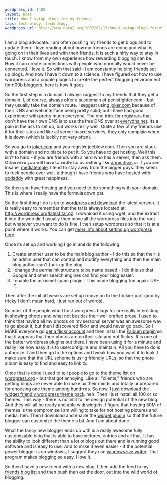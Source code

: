 ```yaml
--- 
wordpress_id: 1405
layout: post
title: How I setup blogs for my friends
tags: technology, technology
wordpress_url: http://www.nata2.org/2007/01/15/how-i-setup-blogs-for-my-friends/
---
```

I am a blog advocate. I am often pushing my friends to get blogs and to update them. I love reading about how my friends are doing and what is going on in their lives and with their friends. It is such a nifty way to stay in touch. I know from my own experience how rewarding blogging can be. How it can create connections with people who normally would never be connected. I love it. So with that said - I am constantly helping friends set up blogs. And now I have it down to a science. I have figured out how to use wordpress and a couple plugins to create the perfect blogging environment for n00b bloggers. here is how it goes:

So the first step is a domain. I always suggest to my friends that they get a domain. I, of course, always offer a subdomain of penisfighter.com - but they usually take the domain route. I suggest using <a href="http://joker.com">joker.com</a> because of their DNS and web interface being pretty solid; but I have had good experience with pretty much everyone. The one trick for registrars that don't have their own DNS is to use the free DNS over at <a href="http://www.everydns.net/">everydns.net</a>. Its a pain in the ass to set up, but works really well. Quite a few of my friends use it for their sites and like all server based services, they only complain when it is down (which is luckily not very often).

So you go to <a href="http://joker.com">joker.com</a> and you register joeblow.com. Then you are stuck with a domain and no place to put it. So you have to get hosting. Well this isn't to hard - if you are friends with a nerd who has a server, then ask them. Otherwise you will have to settle for something like <a href="http://www.dreamhost.com/r.cgi?159982">dreamhost</a> or if you are insane, <a href="http://www.google.com/search?q=%22mediatemple+sucks%22">mediatemple</a>. I tend to stay away from the bigger guys. they seem to fuck people over well. although I have friends who have hosted with <a href="http://godaddy.com">godaddy</a> with great happiness.

So then you have hosting and you need to do something with your domain. This is where I really have the formula down pat.

So the first thing I do is go to <a href="http://wordpress.org/download/">wordpress and download</a> the latest version. It is really easy to remember that the tar is always located at: <a href="http://wordpress.org/latest.tar.gz">http://wordpress.org/latest.tar.gz</a>. I download it using wget, and the extract it into the web dir. I usually then move all the wordpress files into the root - but whatever you want to do is fine. I then setup wordpress so that it is at a point where it works. You can get <a href="http://weblogs.about.com/cs/tutorials/ht/wordpress.htm">more info about setting up wordpress here</a>.

Once its set up and working I go in and do the following:
<ol>
	<li>Create another user to be the main blog author - I do this so that their is an admin user that can control and modify everything and then the main blog author can't fuck up the blog.</li>
	<li>I change the permalink structure to be name based - I do this so that Google and other search engines can find your blog easier.</li>
	<li>I enable the askismet spam plugin - This made blogging fun again. USE IT.</li>
</ol>
Then after the initial tweaks are set up I move on to the trickier part (and by tricky I don't mean hard, I just ran out of words).

So most of the people who I host wordpress blogs for are really interesting in showing photos and what not besides their well crafted prose. I used to think that having all my photos on my personal server was an awesome way to go about it, but then I discovered flickr and would never go back. So I MAKE everyone go <a href="http://www.flickr.com/signup/">get a flickr account</a> and then install the <a href="http://www.randombyte.net/blog/projects/falbum/">Falbum plugin</a> so that it appears that their photos are on their site and not flickrs. It is one of the better wordpress plugins out there. I have been using it for a minute and really like how easy it is to use/configure and maintain. All you have to do is authorize it and then go to the options and tweak how you want it to look. I make sure that the URL scheme is using friendly URLs, so that the photo album is easy to find and easy to link to.

Once that is done I used to tell people to go to the <a href="http://codex.wordpress.org/Using_Themes/Theme_List">theme list on wordpress.org</a> - but that got annoying. Like all "clients," friends who are getting blogs are never able to make up their minds and totally unprepared for choosing one theme among hundreds. So now, I just download the <a href="http://blogtheinternet.com/2006/09/04/wp-widgets-ready-theme-pack-download/3/">widget friendly wordpress theme pack</a>. heh. Then I just install all 100 or so themes. This way - there is no limit to the design potential of the new blog. And they will all be ready and able with widgets. I figure that hosting 50M of themes is the compromise I am willing to take for not hosting pictures and media. heh. Then I download and enable the <a href="http://automattic.com/code/widgets/">widget plugin</a> so that the future blogger can customize the theme a bit. And I am about done.

What the fancy new blogger ends up with is a really awesome fully customizable blog that is able to have pictures, entries and all that. It has the ability to look different than a lot of blogs out there and is running good software and is easy to use. And to make it even easier - if the potential power blogger is on windows, I suggest they use <a href="http://windowslivewriter.spaces.live.com/">windows live writer</a>. That program makes blogging so easy. I love it.

So then I have a new friend with a new blog. I then add the feed to my <a href="http://blogs.nata2.org">friends blog list</a> and then push then out the door, out into the wild world of blogging.
